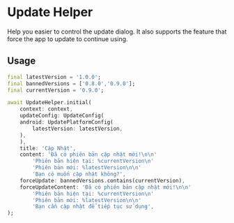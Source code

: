 # Update Helper

Help you easier to control the update dialog. It also supports the feature that force the app to update to continue using.

## Usage

``` dart
final latestVersion = '1.0.0';
final bannedVersions = ['0.8.0','0.9.0'];
final currentVersion = '0.9.0';

await UpdateHelper.initial(
    context: context,
    updateConfig: UpdateConfig(
    android: UpdatePlatformConfig(
        latestVersion: latestVersion,
    ),
    ),
    title: 'Cập Nhật',
    content: 'Đã có phiên bản cập nhật mới!\n\n'
        'Phiên bản hiện tại: %currentVersion\n'
        'Phiên bản mới: %latestVersion\n\n'
        'Bạn có muốn cập nhật không?',
    forceUpdate: bannedVersions.contains(currentVersion),
    forceUpdateContent: 'Đã có phiên bản cập nhật mới!\n\n'
        'Phiên bản hiện tại: %currentVersion\n'
        'Phiên bản mới: %latestVersion\n\n'
        'Bạn cần cập nhật để tiếp tục sử dụng',
);
```
